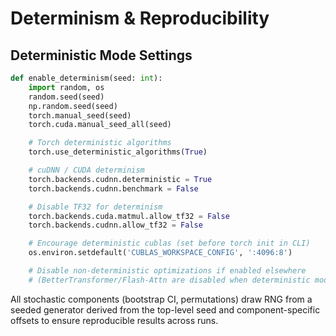 # Determinism & Reproducibility

## Deterministic Mode Settings

```python
def enable_determinism(seed: int):
    import random, os
    random.seed(seed)
    np.random.seed(seed)
    torch.manual_seed(seed)
    torch.cuda.manual_seed_all(seed)

    # Torch deterministic algorithms
    torch.use_deterministic_algorithms(True)

    # cuDNN / CUDA determinism
    torch.backends.cudnn.deterministic = True
    torch.backends.cudnn.benchmark = False

    # Disable TF32 for determinism
    torch.backends.cuda.matmul.allow_tf32 = False
    torch.backends.cudnn.allow_tf32 = False

    # Encourage deterministic cublas (set before torch init in CLI)
    os.environ.setdefault('CUBLAS_WORKSPACE_CONFIG', ':4096:8')

    # Disable non-deterministic optimizations if enabled elsewhere
    # (BetterTransformer/Flash-Attn are disabled when deterministic mode is on)
```

All stochastic components (bootstrap CI, permutations) draw RNG from a seeded generator derived from the top-level seed and component-specific offsets to ensure reproducible results across runs.
